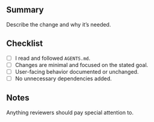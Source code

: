 ## Summary

Describe the change and why it’s needed.

## Checklist

- [ ] I read and followed `AGENTS.md`.
- [ ] Changes are minimal and focused on the stated goal.
- [ ] User-facing behavior documented or unchanged.
- [ ] No unnecessary dependencies added.

## Notes

Anything reviewers should pay special attention to.

